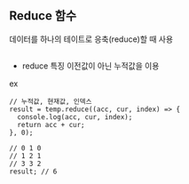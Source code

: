 ## Reduce 함수

데이터를 하나의 테이트로 응축(reduce)할 때 사용

```배열.reduce((누적값, 현잿값, 인덱스, 요소) => { return 결과; }, 초깃값);

```

- reduce 특징
  이전값이 아닌 누적값을 이용

ex

```let temp = [1, 2, 3];
// 누적값, 현재값, 인덱스
result = temp.reduce((acc, cur, index) => {
  console.log(acc, cur, index);
  return acc + cur;
}, 0);

// 0 1 0
// 1 2 1
// 3 3 2
result; // 6
```
